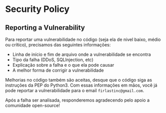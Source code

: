 # Security Policy

<!--# Supported Versions

Use this section to tell people about which versions of your project are
currently being supported with security updates.

| Version | Supported          |
| ------- | ------------------ |
| 5.1.x   | :white_check_mark: |
| 5.0.x   | :x:                |
| 4.0.x   | :white_check_mark: |
| < 4.0   | :x:                |-->

## Reporting a Vulnerability

Para reportar uma vulnerabilidade no código (seja ela de nivel baixo, médio ou crítico), precisamos das seguintes informações:

- Linha de início e fim de arquivo onde a vulnerabilidade se encontra
- Tipo da falha (DDoS, SQLInjection, etc)
- Explicação sobre a falha e o que ela pode causar
- A melhor forma de corrigir a vulnerabilidade

Melhorias no código também são aceitas, desque que o código siga as instruções da PEP do Python3. Com essas informações em mãos, você já
pode reportar a vulnerabilidade para o email ```firlastinc@gmail.com```.

Após a falha ser analisada, responderemos agradecendo pelo apoio a comunidade open-source!
